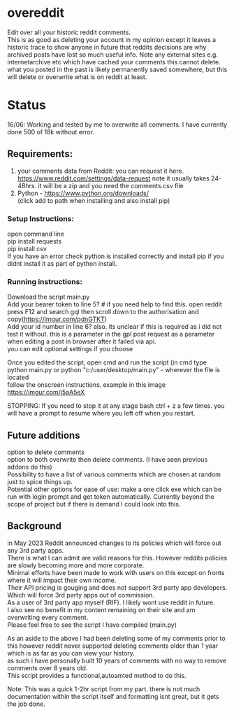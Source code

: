 # overeddit   
Edit over all your historic reddit comments.    
This is as good as deleting your account in my opinion except it leaves a historic trace to show anyone in future that reddits decisions are why archived posts have lost so much useful info.
Note any external sites e.g. internetarchive etc which have cached your comments this cannot delete. what you posted in the past is likely permanently saved somewhere, but this will delete or overwrite what is on reddit at least.

# Status   
16/06: Working and tested by me to overwrite all comments. I have currently done 500 of 18k without error.    

## Requirements:   
1. your comments data from Reddit: you can request it here.   
   https://www.reddit.com/settings/data-request
   note it usually takes 24-48hrs. it will be a zip and you need the comments.csv file   
3. Python - https://www.python.org/downloads/   
   (click add to path when installing and also install pip)   
 
### Setup Instructions:   
open command line   
pip install requests   
pip install csv   
If you have an error check python is installed correctly and install pip if you didnt install it as part of python install.
   
### Running instructions:   
Download the script main.py   
Add your bearer token to line 5? # if you need help to find this. open reddit press F12 and search gql then scroll down to the authorisation and copy(https://imgur.com/pdnGTKT)   
Add your id number in line 6? also. its unclear if this is required as i did not test it without. this is a parameter in the gpl post request as a parameter when editing a post in browser after it failed via api.   
you can edit optional settings if you choose   
   
Once you edited the script, open cmd and run the script (in cmd type python main.py or python "c:/user/desktop/main.py" - wherever the file is located   
follow the onscreen instructions. example in this image   
https://imgur.com/j5aA5eX   

STOPPING: If you need to stop it at any stage bash ctrl + z a few times. you will have a prompt to resume where you left off when you restart.   
   
## Future additions    
option to delete comments    
option to both overwrite then delete comments. (I have seen previous addons do this)     
Possibility to have a list of various comments which are chosen at random just to spice things up.       
Potential other options for ease of use: make a one click exe which can be run with login prompt and get token automatically. Currently beyond the scope of project but if there is demand I could look into this.   
   
## Background    
in May 2023 Reddit announced changes to its policies which will force out any 3rd party apps.   
There is what I can admit are valid reasons for this. However reddits policies are slowly becoming more and more corporate.    
Minimal efforts have been made to work with users on this except on fronts where it will impact their own income.    
Their API pricing is gouging and does not support 3rd party app developers. Which will force 3rd party apps out of commission.    
As a user of 3rd party app myself (RIF). I likely wont use reddit in future.    
I also see no benefit in my content remaining on their site and am overwriting every comment.    
Please feel free to see the script I have compiled (main.py)   
   
As an aside to the above I had been deleting some of my comments prior to this however reddit never supported deleting comments older than 1 year which is as far as you can view your history.    
as such i have personally built 10 years of comments with no way to remove comments over 8 years old.    
This script provides a functional,autoamted method to do this.   

Note: This was a quick 1-2hr script from my part. there is not much documentation within the script itself and formatting isnt great, but it gets the job done.  

